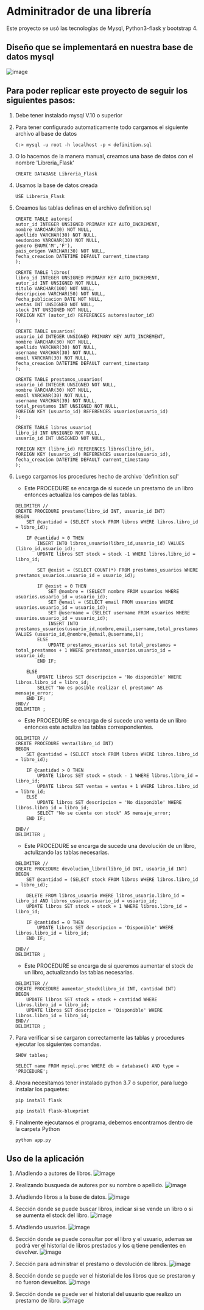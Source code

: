 # **Adminitrador de una librería**

Este proyecto se usó las tecnologías de Mysql, Python3-flask y bootstrap 4.
## **Diseño que se implementará en nuestra base de datos mysql**
![image](Imagenes/Topologia_SQL.PNG)

## **Para poder replicar este proyecto de seguir los siguientes pasos:**

1. Debe tener instalado mysql V.10 o superior
2. Para tener configurado automaticamente todo cargamos el siguiente archivo al base de datos
    ```
    C:> mysql -u root -h localhost -p < definition.sql
    ```
3. O lo hacemos de la manera manual, creamos una base de datos con el nombre 'Libreria_Flask'
    ```
    CREATE DATABASE Libreria_Flask
    ```
4. Usamos la base de datos creada
    ```
    USE Libreria_Flask
    ```
5. Creamos las tablas definas en el archivo definition.sql
    ```
    CREATE TABLE autores(
    autor_id INTEGER UNSIGNED PRIMARY KEY AUTO_INCREMENT,
    nombre VARCHAR(30) NOT NULL,
    apellido VARCHAR(30) NOT NULL,
    seudonimo VARCHAR(30) NOT NULL,
    genero ENUM('M','F'),
    pais_origen VARCHAR(30) NOT NULL,
    fecha_creacion DATETIME DEFAULT current_timestamp
    );
    ```
    ```
    CREATE TABLE libros(
    libro_id INTEGER UNSIGNED PRIMARY KEY AUTO_INCREMENT,
    autor_id INT UNSIGNED NOT NULL,
    titulo VARCHAR(100) NOT NULL,
    descripcion VARCHAR(50) NOT NULL,
    fecha_publicacion DATE NOT NULL,
    ventas INT UNSIGNED NOT NULL,
    stock INT UNSIGNED NOT NULL, 
    FOREIGN KEY (autor_id) REFERENCES autores(autor_id)
    );
    ```
    ```
    CREATE TABLE usuarios(
    usuario_id INTEGER UNSIGNED PRIMARY KEY AUTO_INCREMENT,
    nombre VARCHAR(30) NOT NULL,
    apellido VARCHAR(30) NOT NULL,
    username VARCHAR(30) NOT NULL,
    email VARCHAR(30) NOT NULL,
    fecha_creacion DATETIME DEFAULT current_timestamp
    );
    ```
    ```
    CREATE TABLE prestamos_usuarios(
    usuario_id INTEGER UNSIGNED NOT NULL,
    nombre VARCHAR(30) NOT NULL,
    email VARCHAR(30) NOT NULL,
    username VARCHAR(39) NOT NULL,
    total_prestamos INT UNSIGNED NOT NULL,
    FOREIGN KEY (usuario_id) REFERENCES usuarios(usuario_id)
    );
    ```
    ```
    CREATE TABLE libros_usuario(
    libro_id INT UNSIGNED NOT NULL,
    usuario_id INT UNSIGNED NOT NULL,
    
    FOREIGN KEY (libro_id) REFERENCES libros(libro_id),
    FOREIGN KEY (usuario_id) REFERENCES usuarios(usuario_id),
    fecha_creacion DATETIME DEFAULT current_timestamp
    );
    ```
    

6. Luego cargamos los procedures hecho de archivo 'definition.sql'

    - Este PROCEDURE se encarga de si sucede un prestamo de un libro entonces actualiza los campos de las tablas.

    ```
    DELIMITER //
    CREATE PROCEDURE prestamo(libro_id INT, usuario_id INT)
    BEGIN
        SET @cantidad = (SELECT stock FROM libros WHERE libros.libro_id = libro_id);
        
        IF @cantidad > 0 THEN
            INSERT INTO libros_usuario(libro_id,usuario_id) VALUES (libro_id,usuario_id);
            UPDATE libros SET stock = stock -1 WHERE libros.libro_id = libro_id;

            SET @exist = (SELECT COUNT(*) FROM prestamos_usuarios WHERE prestamos_usuarios.usuario_id = usuario_id);

            IF @exist = 0 THEN
                SET @nombre = (SELECT nombre FROM usuarios WHERE usuarios.usuario_id = usuario_id);
                SET @email = (SELECT email FROM usuarios WHERE usuarios.usuario_id = usuario_id);
                SET @username = (SELECT username FROM usuarios WHERE usuarios.usuario_id = usuario_id);
                INSERT INTO prestamos_usuarios(usuario_id,nombre,email,username,total_prestamos) VALUES (usuario_id,@nombre,@email,@username,1);
            ELSE
                UPDATE prestamos_usuarios set total_prestamos = total_prestamos + 1 WHERE prestamos_usuarios.usuario_id = usuario_id;
            END IF;

        ELSE
            UPDATE libros SET descripcion = 'No disponible' WHERE libros.libro_id = libro_id; 
            SELECT "No es posible realizar el prestamo" AS mensaje_error;
        END IF;
    END//
    DELIMITER ;
    ```
    - Este PROCEDURE se encarga de si sucede una venta de un libro entonces este actuliza las tablas correspondientes.
    ```
    DELIMITER //
    CREATE PROCEDURE venta(libro_id INT)
    BEGIN
        SET @cantidad = (SELECT stock FROM libros WHERE libros.libro_id = libro_id);

        IF @cantidad > 0 THEN
            UPDATE libros SET stock = stock - 1 WHERE libros.libro_id = libro_id;
            UPDATE libros SET ventas = ventas + 1 WHERE libros.libro_id = libro_id;
        ELSE
            UPDATE libros SET descripcion = 'No disponible' WHERE libros.libro_id = libro_id;
            SELECT "No se cuenta con stock" AS mensaje_error;
        END IF;

    END//
    DELIMITER ;
    ```
    - Este PROCEDURE se encarga de sucede una devolución de un libro, actulizando las tablas necesarias.
    ```
    DELIMITER //
    CREATE PROCEDURE devolucion_libro(libro_id INT, usuario_id INT) 
    BEGIN 
        SET @cantidad = (SELECT stock FROM libros WHERE libros.libro_id = libro_id);

        DELETE FROM libros_usuario WHERE libros_usuario.libro_id = libro_id AND libros_usuario.usuario_id = usuario_id;
        UPDATE libros SET stock = stock + 1 WHERE libros.libro_id = libro_id;

        IF @cantidad = 0 THEN
            UPDATE libros SET descripcion = 'Disponible' WHERE libros.libro_id = libro_id;
        END IF;

    END//
    DELIMITER ;
    ```
    - Este PROCEDURE se encarga de si queremos aumentar el stock de un libro, actualizando las tablas necesarias.
    ```
    DELIMITER //
    CREATE PROCEDURE aumentar_stock(libro_id INT, cantidad INT)
    BEGIN
        UPDATE libros SET stock = stock + cantidad WHERE libros.libro_id = libro_id;
        UPDATE libros SET descripcion = 'Disponible' WHERE libros.libro_id = libro_id;
    END//
    DELIMITER ;
    ```
7. Para verificar si se cargaron correctamente las tablas y procedures ejecutar los siguientes comandas.
    ```
    SHOW tables;
    ```
    ```
    SELECT name FROM mysql.proc WHERE db = database() AND type = 'PROCEDURE';
    ```
8. Ahora necesitamos tener instalado python 3.7 o superior, para luego instalar los paquetes:
    ```
    pip install flask
    ```
    ```
    pip install flask-blueprint 
    ```

9. Finalmente ejecutamos el programa, debemos encontrarnos dentro de la carpeta Python

    ```
    python app.py
    ```

## **Uso de la aplicación**

1. Añadiendo a autores de libros.
![image](Imagenes/add_autores.PNG)

2. Realizando busqueda de autores por su nombre o apellido.
![image](Imagenes/busqueda_autor.PNG)

3. Añadiendo libros a la base de datos.
![image](Imagenes/add_libros.PNG)

4. Sección donde se puede buscar libros, indicar si se vende un libro o si se aumenta el stock del libro.
![image](Imagenes/busqueda_libro.PNG)

5. Añadiendo usuarios.
![image](Imagenes/add_usuarios.PNG)

6. Sección donde se puede consultar por el libro y el usuario, ademas se podrá ver el historial de libros prestados y los q tiene pendientes en devolver.
![image](Imagenes/consulta_usuario_libro.PNG)

7. Sección para administrar el prestamo o devolución de libros.
![image](Imagenes/admi_devo_prestamo.PNG)

8. Sección donde se puede ver el historial de los libros que se prestaron y no fueron devueltos.
![image](Imagenes/historial_libros_prestados.PNG)

9. Sección donde se puede ver el historial del usuario que realizo un prestamo de libro.
![image](Imagenes/historial_usuario.PNG)
